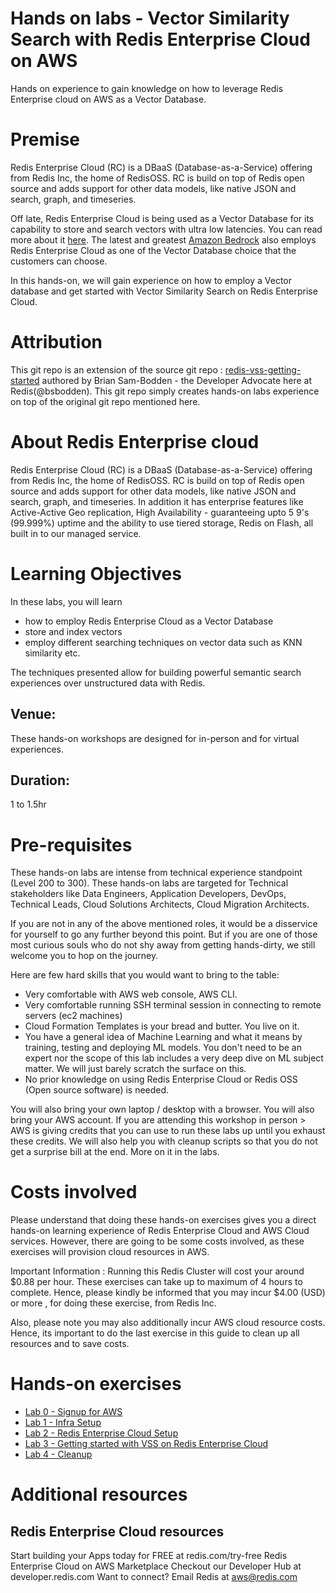 # Hands on labs - Vector Similarity Search with Redis Enterprise Cloud on AWS

Hands on experience to gain knowledge on how to leverage Redis Enterprise cloud on AWS as a Vector Database.

# Premise
Redis Enterprise Cloud (RC) is a DBaaS (Database-as-a-Service) offering from Redis Inc, the home of RedisOSS. RC is build on top of Redis open source and adds support for other data models, like native JSON and search, graph, and timeseries.

Off late, Redis Enterprise Cloud is being used as a Vector Database for its capability to store and search vectors with ultra low latencies. You can read more about it [here](https://redis.com/solutions/use-cases/vector-database/). The latest and greatest [Amazon Bedrock](https://aws.amazon.com/bedrock/) also employs Redis Enterprise Cloud as one of the Vector Database choice that the customers can choose.

In this hands-on, we will gain experience on how to employ a Vector database and get started with Vector Similarity Search on Redis Enterprise Cloud.

# Attribution
This git repo is an extension of the source git repo : [redis-vss-getting-started](https://github.com/RedisVentures/redis-vss-getting-started/tree/main) authored by Brian Sam-Bodden  - the Developer Advocate here at Redis(@bsbodden).
This git repo simply creates hands-on labs experience on top of the original git repo mentioned here.


# About Redis Enterprise cloud
Redis Enterprise Cloud (RC) is a DBaaS (Database-as-a-Service) offering from Redis Inc, the home of RedisOSS. RC is build on top of Redis open source and adds support for other data models, like native JSON and search, graph, and timeseries. In addition it has enterprise features like Active-Active Geo replication, High Availability - guaranteeing upto 5 9's (99.999%) uptime and the ability to use tiered storage, Redis on Flash, all built in to our managed service.

# Learning Objectives
In these labs, you will learn
- how to employ Redis Enterprise Cloud as a Vector Database
- store and index vectors
- employ different searching techniques on vector data such as KNN similarity etc.

The techniques presented allow for building powerful semantic search experiences over unstructured data with Redis.

## Venue:
These hands-on workshops are designed for in-person and for virtual experiences.

## Duration:
1 to 1.5hr


# Pre-requisites

These hands-on labs are intense from technical experience standpoint (Level 200 to 300). These hands-on labs are targeted for Technical stakeholders like Data Engineers, Application Developers, DevOps, Technical Leads, Cloud Solutions Architects, Cloud Migration Architects.

If you are not in any of the above mentioned roles, it would be a disservice for yourself to go any further beyond this point. But if you are one of those most curious souls who do not shy away from getting hands-dirty, we still welcome you to hop on the journey.

Here are few hard skills that you would want to bring to the table:
- Very comfortable with AWS web console, AWS CLI.
- Very comfortable running SSH terminal session in connecting to remote servers (ec2 machines)
- Cloud Formation Templates is your bread and butter. You live on it.
- You have a general idea of Machine Learning and what it means by training, testing and deploying ML models. You don't need to be an expert nor the scope of this lab includes a very deep dive on ML subject matter. We will just barely scratch the surface on this.
- No prior knowledge on using Redis Enterprise Cloud or Redis OSS (Open source software) is needed.

You will also bring your own laptop / desktop with a browser. You will also bring your AWS account.
If you are attending this workshop in person > AWS is giving credits that you can use to run these labs up until you exhaust these credits. We will also help you with cleanup scripts so that you do not get a surprise bill at the end. More on it in the labs.


# Costs involved

Please understand that doing these hands-on exercises gives you a direct hands-on learning experience of Redis Enterprise Cloud and AWS Cloud services. However, there are going to be some costs involved, as these exercises will provision cloud resources in AWS.

Important Information : Running this Redis Cluster will cost your around $0.88 per hour. These exercises can take up to maximum of 4 hours to complete. Hence, please kindly be informed that you may incur $4.00 (USD) or more , for doing these exercise, from Redis Inc.

Also, please note you may also additionally incur AWS cloud resource costs. Hence, its important to do the last exercise in this guide to clean up all resources and to save costs.


# Hands-on exercises
* [Lab 0 - Signup for AWS](./labs/Lab&#32;0&#32;-&#32;Signup&#32;for&#32;AWS)
* [Lab 1 - Infra Setup](./labs/Lab&#32;1&#32;-&#32;Infra&#32;Setup)
* [Lab 2 - Redis Enterprise Cloud Setup](./labs/Lab&#32;2&#32;-&#32;Redis&#32;Enterprise&#32;Cloud&#32;Setup)
* [Lab 3 - Getting started with VSS on Redis Enterprise Cloud](./labs/Lab&#32;3&#32;-&#32;Getting&#32;started&#32;with&#32;VSS&#32;on&#32;Redis&#32;Enterprise&#32;Cloud)
* [Lab 4 - Cleanup](./labs/Lab&#32;4&#32;-&#32;Cleanup)

# Additional resources
## Redis Enterprise Cloud resources
Start building your Apps today for FREE at redis.com/try-free
Redis Enterprise Cloud on AWS Marketplace
Checkout our Developer Hub at developer.redis.com
Want to connect? Email Redis at aws@redis.com

